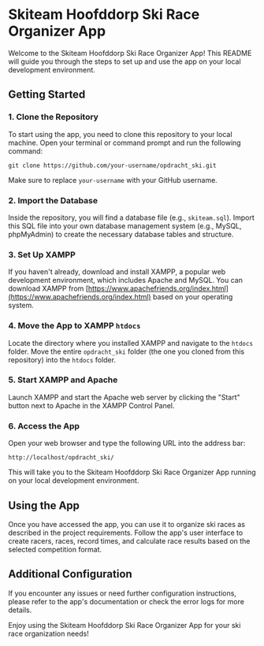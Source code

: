 # Skiteam Hoofddorp Ski Race Organizer App

Welcome to the Skiteam Hoofddorp Ski Race Organizer App! This README will guide you through the steps to set up and use the app on your local development environment.

## Getting Started

### 1. Clone the Repository

To start using the app, you need to clone this repository to your local machine. Open your terminal or command prompt and run the following command:

```shell
git clone https://github.com/your-username/opdracht_ski.git
```

Make sure to replace `your-username` with your GitHub username.

### 2. Import the Database

Inside the repository, you will find a database file (e.g., `skiteam.sql`). Import this SQL file into your own database management system (e.g., MySQL, phpMyAdmin) to create the necessary database tables and structure.

### 3. Set Up XAMPP

If you haven't already, download and install XAMPP, a popular web development environment, which includes Apache and MySQL. You can download XAMPP from [https://www.apachefriends.org/index.html](https://www.apachefriends.org/index.html) based on your operating system.

### 4. Move the App to XAMPP `htdocs`

Locate the directory where you installed XAMPP and navigate to the `htdocs` folder. Move the entire `opdracht_ski` folder (the one you cloned from this repository) into the `htdocs` folder.

### 5. Start XAMPP and Apache

Launch XAMPP and start the Apache web server by clicking the "Start" button next to Apache in the XAMPP Control Panel.

### 6. Access the App

Open your web browser and type the following URL into the address bar:

```
http://localhost/opdracht_ski/
```

This will take you to the Skiteam Hoofddorp Ski Race Organizer App running on your local development environment.

## Using the App

Once you have accessed the app, you can use it to organize ski races as described in the project requirements. Follow the app's user interface to create racers, races, record times, and calculate race results based on the selected competition format.

## Additional Configuration

If you encounter any issues or need further configuration instructions, please refer to the app's documentation or check the error logs for more details.

Enjoy using the Skiteam Hoofddorp Ski Race Organizer App for your ski race organization needs!
